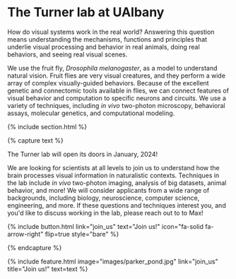 ---
---

# The Turner lab at UAlbany

How do visual systems work in the real world? Answering this question means understanding the mechanisms, functions and principles that underlie visual processing and behavior in real animals, doing real behaviors, and seeing real visual scenes.

We use the fruit fly, _Drosophila melanogaster_, as a model to understand natural vision. Fruit flies are very visual creatures, and they perform a wide array of complex visually-guided behaviors. Because of the excellent genetic and connectomic tools available in flies, we can connect features of visual behavior and computation to specific neurons and circuits. We use a variety of techniques, including _in vivo_ two-photon microscopy, behavioral assays, molecular genetics, and computational modeling.


{% include section.html %}

{% capture text %}

The Turner lab will open its doors in January, 2024!

We are looking for scientists at all levels to join us to understand how the brain processes visual information in naturalistic contexts. Techniques in the lab include _in vivo_ two-photon imaging, analysis of big datasets, animal behavior, and more! We will consider applicants from a wide range of backgrounds, including biology, neuroscience, computer science, engineering, and more. If these questions and techniques interest you, and you'd like to discuss working in the lab, please reach out to to Max!


{%
  include button.html
  link="join_us"
  text="Join us!"
  icon="fa-solid fa-arrow-right"
  flip=true
  style="bare"
%}

{% endcapture %}

{%
  include feature.html
  image="images/parker_pond.jpg"
  link="join_us"
  title="Join us!"
  text=text
%}

